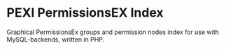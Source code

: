 # PEXI PermissionsEX Index
Graphical PermissionsEx groups and permission nodes index for use with MySQL-backends, written in PHP.
